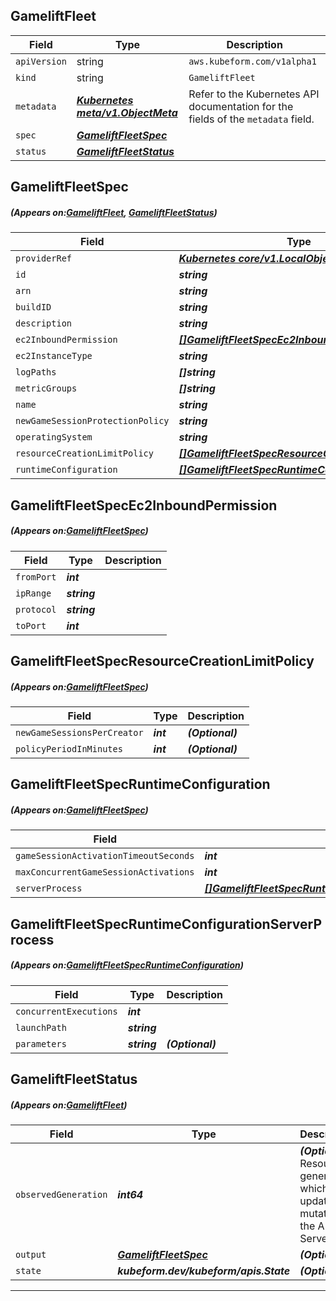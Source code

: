 ## GameliftFleet
| Field | Type | Description |
| ------ | ----- | ----------- |
| `apiVersion` | string | `aws.kubeform.com/v1alpha1` |
|    `kind` | string | `GameliftFleet` |
| `metadata` | ***[Kubernetes meta/v1.ObjectMeta](https://kubernetes.io/docs/reference/generated/kubernetes-api/v1.13/#objectmeta-v1-meta)***|Refer to the Kubernetes API documentation for the fields of the `metadata` field.|
| `spec` | ***[GameliftFleetSpec](#GameliftFleetSpec)***||
| `status` | ***[GameliftFleetStatus](#GameliftFleetStatus)***||
## GameliftFleetSpec
##### (Appears on:[GameliftFleet](#GameliftFleet), [GameliftFleetStatus](#GameliftFleetStatus))
| Field | Type | Description |
| ------ | ----- | ----------- |
| `providerRef` | ***[Kubernetes core/v1.LocalObjectReference](https://kubernetes.io/docs/reference/generated/kubernetes-api/v1.13/#localobjectreference-v1-core)***||
| `id` | ***string***||
| `arn` | ***string***| ***(Optional)*** |
| `buildID` | ***string***||
| `description` | ***string***| ***(Optional)*** |
| `ec2InboundPermission` | ***[[]GameliftFleetSpecEc2InboundPermission](#GameliftFleetSpecEc2InboundPermission)***| ***(Optional)*** |
| `ec2InstanceType` | ***string***||
| `logPaths` | ***[]string***| ***(Optional)*** |
| `metricGroups` | ***[]string***| ***(Optional)*** |
| `name` | ***string***||
| `newGameSessionProtectionPolicy` | ***string***| ***(Optional)*** |
| `operatingSystem` | ***string***| ***(Optional)*** |
| `resourceCreationLimitPolicy` | ***[[]GameliftFleetSpecResourceCreationLimitPolicy](#GameliftFleetSpecResourceCreationLimitPolicy)***| ***(Optional)*** |
| `runtimeConfiguration` | ***[[]GameliftFleetSpecRuntimeConfiguration](#GameliftFleetSpecRuntimeConfiguration)***| ***(Optional)*** |
## GameliftFleetSpecEc2InboundPermission
##### (Appears on:[GameliftFleetSpec](#GameliftFleetSpec))
| Field | Type | Description |
| ------ | ----- | ----------- |
| `fromPort` | ***int***||
| `ipRange` | ***string***||
| `protocol` | ***string***||
| `toPort` | ***int***||
## GameliftFleetSpecResourceCreationLimitPolicy
##### (Appears on:[GameliftFleetSpec](#GameliftFleetSpec))
| Field | Type | Description |
| ------ | ----- | ----------- |
| `newGameSessionsPerCreator` | ***int***| ***(Optional)*** |
| `policyPeriodInMinutes` | ***int***| ***(Optional)*** |
## GameliftFleetSpecRuntimeConfiguration
##### (Appears on:[GameliftFleetSpec](#GameliftFleetSpec))
| Field | Type | Description |
| ------ | ----- | ----------- |
| `gameSessionActivationTimeoutSeconds` | ***int***| ***(Optional)*** |
| `maxConcurrentGameSessionActivations` | ***int***| ***(Optional)*** |
| `serverProcess` | ***[[]GameliftFleetSpecRuntimeConfigurationServerProcess](#GameliftFleetSpecRuntimeConfigurationServerProcess)***| ***(Optional)*** |
## GameliftFleetSpecRuntimeConfigurationServerProcess
##### (Appears on:[GameliftFleetSpecRuntimeConfiguration](#GameliftFleetSpecRuntimeConfiguration))
| Field | Type | Description |
| ------ | ----- | ----------- |
| `concurrentExecutions` | ***int***||
| `launchPath` | ***string***||
| `parameters` | ***string***| ***(Optional)*** |
## GameliftFleetStatus
##### (Appears on:[GameliftFleet](#GameliftFleet))
| Field | Type | Description |
| ------ | ----- | ----------- |
| `observedGeneration` | ***int64***| ***(Optional)*** Resource generation, which is updated on mutation by the API Server.|
| `output` | ***[GameliftFleetSpec](#GameliftFleetSpec)***| ***(Optional)*** |
| `state` | ***kubeform.dev/kubeform/apis.State***| ***(Optional)*** |
---
